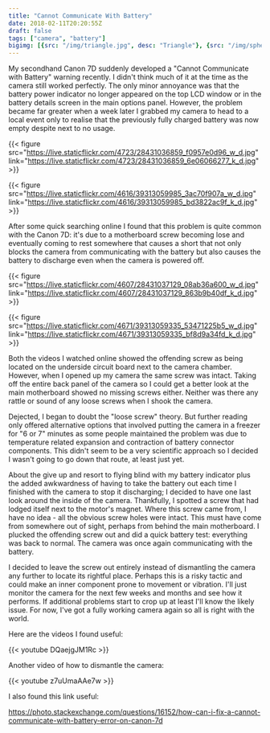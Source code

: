 ```yaml
---
title: "Cannot Communicate With Battery"
date: 2018-02-11T20:20:55Z
draft: false
tags: ["camera", "battery"]
bigimg: [{src: "/img/triangle.jpg", desc: "Triangle"}, {src: "/img/sphere.jpg", desc: "Sphere"}, {src: "/img/hexagon.jpg", desc: "Hexagon"}]
---
```


My secondhand Canon 7D suddenly developed a "Cannot Communicate with Battery" warning recently. I didn't think much of it at the time as the camera still worked perfectly. The only minor annoyance was that the battery power indicator no longer appeared on the top LCD window or in the battery details screen in the main options panel. However, the problem became far greater when a week later I grabbed my camera to head to a local event only to realise that the previously fully charged battery was now empty despite next to no usage.

{{< figure src="https://live.staticflickr.com/4723/28431036859_f0957e0d96_w_d.jpg" link="https://live.staticflickr.com/4723/28431036859_6e06066277_k_d.jpg" >}}

{{< figure src="https://live.staticflickr.com/4616/39313059985_3ac70f907a_w_d.jpg" link="https://live.staticflickr.com/4616/39313059985_bd3822ac9f_k_d.jpg" >}}

After some quick searching online I found that this problem is quite common with the Canon 7D: it's due to a motherboard screw becoming lose and eventually coming to rest somewhere that causes a short that not only blocks the camera from communicating with the battery but also causes the battery to discharge even when the camera is powered off.

{{< figure src="https://live.staticflickr.com/4607/28431037129_08ab36a600_w_d.jpg" link="https://live.staticflickr.com/4607/28431037129_863b9b40df_k_d.jpg" >}}

{{< figure src="https://live.staticflickr.com/4671/39313059335_53471225b5_w_d.jpg" link="https://live.staticflickr.com/4671/39313059335_bf8d9a34fd_k_d.jpg" >}}

Both the videos I watched online showed the offending screw as being located on the underside circuit board next to the camera chamber. However, when I opened up my camera the same screw was intact. Taking off the entire back panel of the camera so I could get a better look at the main motherboard showed no missing screws either. Neither was there any rattle or sound of any loose screws when I shook the camera.

Dejected, I began to doubt the "loose screw" theory. But further reading only offered alternative options that involved putting the camera in a freezer for "6 or 7" minutes as some people maintained the problem was due to temperature related expansion and contraction of battery connector components. This didn't seem to be a very scientific approach so I decided I wasn't going to go down that route, at least just yet.

About the give up and resort to flying blind with my battery indicator plus the added awkwardness of having to take the battery out each time I finished with the camera to stop it discharging; I decided to have one last look around the inside of the camera. Thankfully, I spotted a screw that had lodged itself next to the motor's magnet. Where this screw came from, I have no idea - all the obvious screw holes were intact. This must have come from somewhere out of sight, perhaps from behind the main motherboard. I plucked the offending screw out and did a quick battery test: everything was back to normal. The camera was once again communicating with the battery.

I decided to leave the screw out entirely instead of dismantling the camera any further to locate its rightful place. Perhaps this is a risky tactic and could make an inner component prone to movement or vibration. I'll just monitor the camera for the next few weeks and months and see how it performs. If additional problems start to crop up at least I'll know the likely issue. For now, I've got a fully working camera again so all is right with the world.

Here are the videos I found useful:

{{< youtube DQaejgJM1Rc >}}


Another video of how to dismantle the camera:

{{< youtube z7uUmaAAe7w >}}


I also found this link useful:

https://photo.stackexchange.com/questions/16152/how-can-i-fix-a-cannot-communicate-with-battery-error-on-canon-7d	